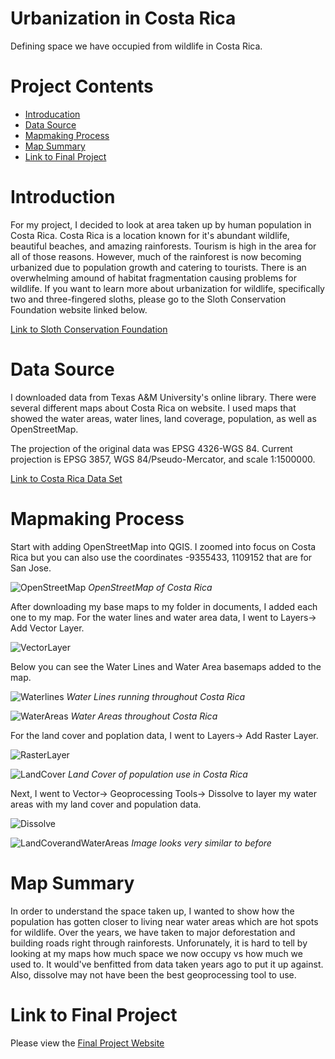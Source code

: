 # Urbanization in Costa Rica

Defining space we have occupied from wildlife in Costa Rica.

# Project Contents

- [Introducation](#Introduction)
- [Data Source](#Data-source)
- [Mapmaking Process](#Mapmaking-process)
- [Map Summary](#Map-Summary)
- [Link to Final Project](#Link-to-final-project)

# Introduction 

For my project, I decided to look at area taken up by human population in Costa Rica. Costa Rica is a location known for it's abundant wildlife, beautiful beaches, and amazing rainforests. Tourism is high in the area for all of those reasons. However, much of the rainforest is now becoming urbanized due to population growth and catering to tourists. There is an overwhelming amound of habitat fragmentation causing problems for wildlife. If you want to learn more about urbanization for wildlife, specifically two and three-fingered sloths, please go to the Sloth Conservation Foundation website linked below. 

[Link to Sloth Conservation Foundation](https://slothconservation.org/urban-sloth-project-the-impacts-of-habitat-disturbance/)

# Data Source 

I downloaded data from Texas A&M University's online library. There were several different maps about Costa Rica on website. I used maps that showed the water areas, water lines, land coverage, population, as well as OpenStreetMap. 

The projection of the original data was EPSG 4326-WGS 84. Current projection is EPSG 3857, WGS 84/Pseudo-Mercator, and scale 1:1500000.

[Link to Costa Rica Data Set](https://tamu.libguides.com/c.php?g=439384&p=2994027)

# Mapmaking Process

Start with adding OpenStreetMap into QGIS. I zoomed into focus on Costa Rica but you can also use the coordinates -9355433, 1109152 that are for San Jose. 

![OpenStreetMap](Screenshots/OpenStreetMap.png)
*OpenStreetMap of Costa Rica*

After downloading my base maps to my folder in documents, I added each one to my map. For the water lines and water area data, I went to Layers-> Add Vector Layer. 

![VectorLayer](Screenshots/Vector.png)

Below you can see the Water Lines and Water Area basemaps added to the map.

![Waterlines](<Screenshots/Water Lines.png>)
*Water Lines running throughout Costa Rica*

![WaterAreas](<Screenshots/Water Areas.png>)
*Water Areas throughout Costa Rica*

For the land cover and poplation data, I went to Layers-> Add Raster Layer.

![RasterLayer](Screenshots/Raster.png)

![LandCover](<Screenshots/Land Cover:Population.png>)
*Land Cover of population use in Costa Rica*

Next, I went to Vector-> Geoprocessing Tools-> Dissolve to layer my water areas with my land cover and population data. 

![Dissolve](Screenshots/Dissolve.png)

![LandCoverandWaterAreas](<Screenshots/Dissolve Preview.png>)
*Image looks very similar to before*


# Map Summary

In order to understand the space taken up, I wanted to show how the population has gotten closer to living near water areas which are hot spots for wildlife. Over the years, we have taken to major deforestation and building roads right through rainforests. Unforunately, it is hard to tell by looking at my maps how much space we now occupy vs how much we used to. It would've benfitted from data taken years ago to put it up against. Also, dissolve may not have been the best geoprocessing tool to use. 

# Link to Final Project

Please view the [Final Project Website](https://calu233.github.io/urbanization-costarica/)
